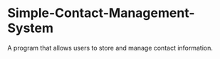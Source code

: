 # Simple-Contact-Management-System
A program that allows users to store and manage contact information.
